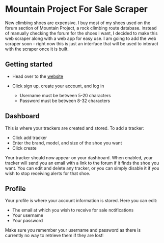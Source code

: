 # Mountain Project For Sale Scraper

New climbing shoes are expensive. I buy most of my shoes used on the forum section of Mountain Project, a rock climbing route database. Instead of manually checking the forum for the shoes I want, I decided to make this web scraper along with a web app for easy use. I am going to add the web scraper soon - right now this is just an interface that will be used to interact with the scraper once it is built.

## Getting started

* Head over to the [website](https://mpforsalescraper.onrender.com/)
* Click sign up, create your account, and log in

  * Username must be between 5-20 characters
  * Password must be between 8-32 characters

## Dashboard

This is where your trackers are created and stored. To add a tracker:
* Click add tracker
* Enter the brand, model, and size of the shoe you want
* Click create

Your tracker should now appear on your dashboard. When enabled, your tracker will send you an email with a link to the forum if it finds the shoe you want. You can edit and delete any tracker, or you can simply disable it if you wish to stop receiving alerts for that shoe.

## Profile

Your profile is where your account information is stored. Here you can edit:

* The email at which you wish to receive for sale notifications
* Your username
* Your password
  
Make sure you remember your username and password as there is currently no way to retrieve them if they are lost!
